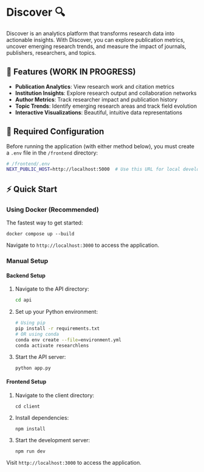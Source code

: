 # Discover 🔍

Discover is an analytics platform that transforms research data into actionable insights. With Discover, you can explore publication metrics, uncover emerging research trends, and measure the impact of journals, publishers, researchers, and topics.

## 🌟 Features (WORK IN PROGRESS)
- **Publication Analytics**: View research work and citation metrics
- **Institution Insights**: Explore research output and collaboration networks
- **Author Metrics**: Track researcher impact and publication history
- **Topic Trends**: Identify emerging research areas and track field evolution
- **Interactive Visualizations**: Beautiful, intuitive data representations 

## 🔑 Required Configuration
Before running the application (with either method below), you must create a `.env` file in the `/frontend` directory:

```bash
# /frontend/.env
NEXT_PUBLIC_HOST=http://localhost:5000  # Use this URL for local development
```

## ⚡️ Quick Start

### Using Docker (Recommended)
The fastest way to get started:
```
docker compose up --build
```
Navigate to `http://localhost:3000` to access the application.

### Manual Setup
#### Backend Setup
1. Navigate to the API directory:
   ```bash
   cd api
   ```
2. Set up your Python environment:
   ```bash
   # Using pip
   pip install -r requirements.txt
   # OR using conda
   conda env create --file=environment.yml
   conda activate researchlens
   ```
3. Start the API server:
   ```
   python app.py
   ```
#### Frontend Setup
1. Navigate to the client directory:
   ```
   cd client
   ```
2. Install dependencies:
   ```
   npm install
   ```
3. Start the development server:
   ```
   npm run dev
   ```
Visit `http://localhost:3000` to access the application.
